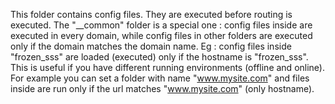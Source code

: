 This folder contains config files. They are executed before routing is executed.
The "__common" folder is a special one : config files inside are executed in every domain,
while config files in other folders are executed only if the domain matches the domain name.
Eg : config files inside "frozen_sss" are loaded (executed) only if the hostname is "frozen_sss".
This is useful if you have different running environments (offline and online).
For example you can set a folder with name "www.mysite.com" and files inside are run only
if the url matches "www.mysite.com" (only hostname).